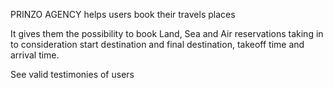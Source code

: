 PRINZO AGENCY helps users book their travels places 

It gives them the possibility to book Land, Sea and Air reservations taking in to consideration start destination and final destination, takeoff time and arrival time.

See valid testimonies of users 